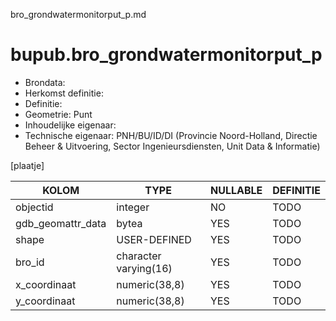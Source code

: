 bro_grondwatermonitorput_p.md

# bupub.bro_grondwatermonitorput_p


* Brondata: 
* Herkomst definitie: 
* Definitie: 
* Geometrie: Punt
* Inhoudelijke eigenaar: 
* Technische eigenaar: PNH/BU/ID/DI (Provincie Noord-Holland, Directie Beheer & Uitvoering, Sector Ingenieursdiensten, Unit Data & Informatie)

[plaatje]


|KOLOM                            |TYPE                       |NULLABLE|DEFINITIE|
|------                           |----                       |-----   |-----    |
|objectid                         |integer                    |NO      |TODO|
|gdb_geomattr_data                |bytea                      |YES     |TODO|
|shape                            |USER-DEFINED               |YES     |TODO|
|bro_id                           |character varying(16)      |YES     |TODO|
|x_coordinaat                     |numeric(38,8)              |YES     |TODO|
|y_coordinaat                     |numeric(38,8)              |YES     |TODO|

